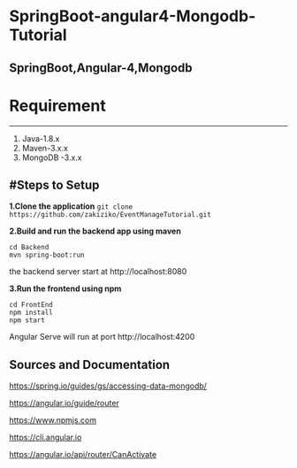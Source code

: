 # SpringBoot-angular4-Mongodb-Tutorial

SpringBoot,Angular-4,Mongodb
---
# Requirement
---
1. Java-1.8.x  
2. Maven-3.x.x
3. MongoDB -3.x.x

#Steps to Setup
---
**1.Clone the application**
`git clone https://github.com/zakiziko/EventManageTutorial.git`

**2.Build and run the backend app using maven**

```
cd Backend
mvn spring-boot:run
```

the backend server start at http://localhost:8080 

**3.Run the frontend using npm**

```
cd FrontEnd
npm install
npm start
```

Angular Serve will run at port http://localhost:4200

Sources and Documentation
---

https://spring.io/guides/gs/accessing-data-mongodb/

https://angular.io/guide/router

https://www.npmjs.com

https://cli.angular.io

https://angular.io/api/router/CanActivate